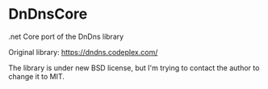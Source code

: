 # DnDnsCore

.net Core port of the DnDns library

Original library: https://dndns.codeplex.com/

The library is under new BSD license, but I'm trying to contact the author to change it to MIT.

